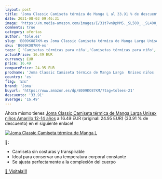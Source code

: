 ```yaml
---
layout: post
title: 'Joma Classic Camiseta térmica de Manga L al 33.91 % de descuento'
date: 2021-08-03 09:46:31
image: 'https://m.media-amazon.com/images/I/31t7wnDpMMS._SL500_._SL400_.jpg'
comments: true
category: ofertas
author: 'tole.es'
slug: 'B009KO87KM-es Joma Classic Camiseta térmica de Manga Larga Unisex niños...'
sku: 'B009KO87KM-es'
tags: [ 'Camisetas térmicas para niña','Camisetas térmicas para niño','Ropa','Ropa interior para niña','Ropa interior para niño','Ropa para niña','Ropa para niño','Ropa térmica para niña','Térmicos para niño','camiseta','joma', ]
actualPrice: 16.49 EUR
currency: EUR
price: 16.49
comparePrice: 24.95 EUR
prodname: 'Joma Classic Camiseta térmica de Manga Larga  Unisex niños  Amarillo  12-14 años'
country: 'es'
flag: '🇪🇸'
brand: 'Joma'
buyurl: 'https://www.amazon.es/dp/B009KO87KM/?tag=tolees-21'
descuento: '33.91'
average: '16.49'
---
```


Ahora mismo tienes [Joma Classic Camiseta térmica de Manga Larga  Unisex niños  Amarillo  12-14 años](https://www.amazon.es/dp/B009KO87KM/?tag=tolees-21) a 16.49 EUR (original: 24.95 EUR) (33.91 %  de descuento) en el siguiente enlace!

[![Joma Classic Camiseta térmica de Manga L](https://m.media-amazon.com/images/I/31t7wnDpMMS._SL500_._SL400_.jpg)](https://www.amazon.es/dp/B009KO87KM/?tag=tolees-21)

🔎:

- Camiseta sin costuras y transpirable
- Ideal para conservar una temperatura corporal constante
- Se ajusta perfectamente a la complexión del cuerpo

[🛒 Visítala!!!](https://www.amazon.es/dp/B009KO87KM/?tag=tolees-21)

